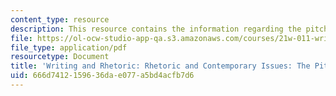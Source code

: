 ```yaml
---
content_type: resource
description: This resource contains the information regarding the pitch.
file: https://ol-ocw-studio-app-qa.s3.amazonaws.com/courses/21w-011-writing-and-rhetoric-rhetoric-and-contemporary-issues-fall-2015/666d7412159636dae077a5bd4acfb7d6_MIT21W_011F15_the_pitch.pdf
file_type: application/pdf
resourcetype: Document
title: 'Writing and Rhetoric: Rhetoric and Contemporary Issues: The Pitch'
uid: 666d7412-1596-36da-e077-a5bd4acfb7d6
---
```

